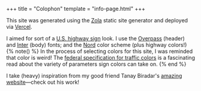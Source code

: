 +++
title = "Colophon"
template = "info-page.html"
+++

This site was generated using the [Zola](https://www.getzola.org/) static site generator and deployed via [Vercel](https://vercel.com/). 

I aimed for sort of a [U.S. highway sign](https://en.wikipedia.org/wiki/Road_signs_in_the_United_States) look. I use the [Overpass](https://overpassfont.org/) (header) and [Inter](https://rsms.me/inter/) (body) fonts; and the [Nord](https://www.nordtheme.com/) color scheme (plus highway colors!)
{% note() %}
In the process of selecting colors for this site, I was reminded that color is weird! The [federal specification for traffic colors](https://mutcd.fhwa.dot.gov/kno-colorspec.htm) is a fascinating read about the variety of parameters sign colors can take on. 
{% end %}

I take (heavy) inspiration from my good friend Tanay Biradar's [amazing website](https://tanaybiradar.com/)—check out his work!